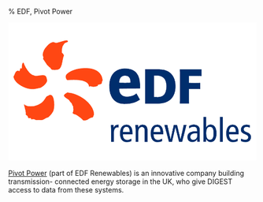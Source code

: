 % EDF, Pivot Power

![Pivot Power](edf.jpg)

[Pivot Power](https://www.edf-re.uk/pivot-power/) (part of EDF Renewables) is an innovative company building transmission- connected energy storage in the UK, who give DIGEST access to data from these systems.
